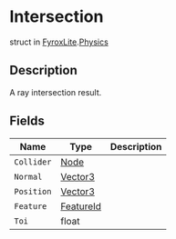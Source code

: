 # Intersection
struct in [FyroxLite](../../scripting_api.md).[Physics](../Physics.md)
## Description
A ray intersection result.
## Fields
| Name | Type | Description |
|---|---|---|
| `Collider` | [Node](../Node/Node.md) |  |
| `Normal` | [Vector3](../Math/Vector3.md) |  |
| `Position` | [Vector3](../Math/Vector3.md) |  |
| `Feature` | [FeatureId](../Physics/FeatureId.md) |  |
| `Toi` | float |  |

